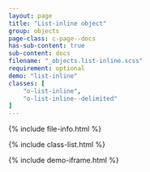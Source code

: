 ```yaml
---
layout: page
title: "List-inline object"
group: objects
page-class: c-page--docs
has-sub-content: true
sub-content: docs
filename: "_objects.list-inline.scss"
requirement: optional
demo: "list-inline"
classes: [
    "o-list-inline",
    "o-list-inline--delimited"
]
---
```


{% include file-info.html %}

{% include class-list.html %}



{% include demo-iframe.html %}
